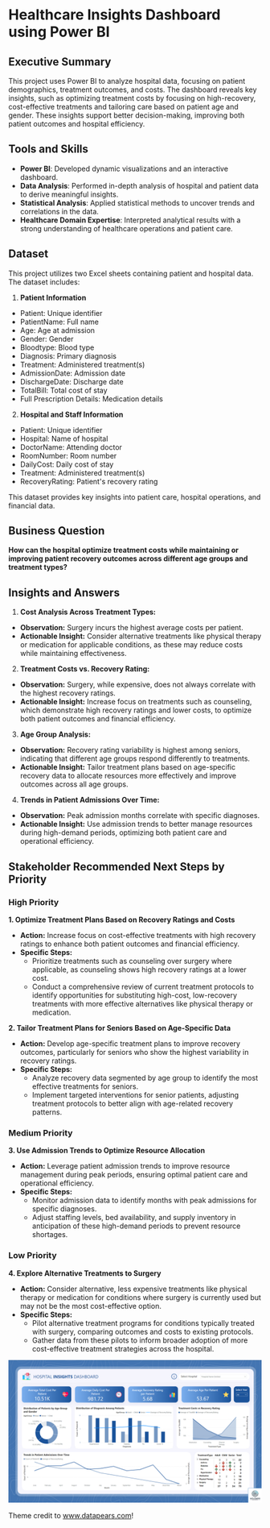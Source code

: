 # Healthcare Insights Dashboard using Power BI

## Executive Summary
This project uses Power BI to analyze hospital data, focusing on patient demographics, treatment outcomes, and costs. The dashboard reveals key insights, such as optimizing treatment costs by focusing on high-recovery, cost-effective treatments and tailoring care based on patient age and gender. These insights support better decision-making, improving both patient outcomes and hospital efficiency.

## Tools and Skills
- **Power BI**: Developed dynamic visualizations and an interactive dashboard.
- **Data Analysis**: Performed in-depth analysis of hospital and patient data to derive meaningful insights.
- **Statistical Analysis**: Applied statistical methods to uncover trends and correlations in the data.
- **Healthcare Domain Expertise**: Interpreted analytical results with a strong understanding of healthcare operations and patient care.

## Dataset
This project utilizes two Excel sheets containing patient and hospital data. The dataset includes:

1. **Patient Information**
- Patient: Unique identifier
- PatientName: Full name
- Age: Age at admission
- Gender: Gender
- Bloodtype: Blood type
- Diagnosis: Primary diagnosis
- Treatment: Administered treatment(s)
- AdmissionDate: Admission date
- DischargeDate: Discharge date
- TotalBill: Total cost of stay
- Full Prescription Details: Medication details
2. **Hospital and Staff Information**
- Patient: Unique identifier
- Hospital: Name of hospital
- DoctorName: Attending doctor
- RoomNumber: Room number
- DailyCost: Daily cost of stay
- Treatment: Administered treatment(s)
- RecoveryRating: Patient's recovery rating

This dataset provides key insights into patient care, hospital operations, and financial data.

## Business Question
**How can the hospital optimize treatment costs while maintaining or improving patient recovery outcomes across different age groups and treatment types?**

## Insights and Answers
1. **Cost Analysis Across Treatment Types:**
- **Observation:** Surgery incurs the highest average costs per patient.
- **Actionable Insight:** Consider alternative treatments like physical therapy or medication for applicable conditions, as these may reduce costs while maintaining effectiveness.

2. **Treatment Costs vs. Recovery Rating:**
- **Observation:** Surgery, while expensive, does not always correlate with the highest recovery ratings.
- **Actionable Insight:** Increase focus on treatments such as counseling, which demonstrate high recovery ratings and lower costs, to optimize both patient outcomes and financial efficiency.

3. **Age Group Analysis:**
- **Observation:** Recovery rating variability is highest among seniors, indicating that different age groups respond differently to treatments.
- **Actionable Insight:** Tailor treatment plans based on age-specific recovery data to allocate resources more effectively and improve outcomes across all age groups.

4. **Trends in Patient Admissions Over Time:**
- **Observation:** Peak admission months correlate with specific diagnoses.
- **Actionable Insight:** Use admission trends to better manage resources during high-demand periods, optimizing both patient care and operational efficiency.

## Stakeholder Recommended Next Steps by Priority

### High Priority

**1. Optimize Treatment Plans Based on Recovery Ratings and Costs**
- **Action:** Increase focus on cost-effective treatments with high recovery ratings to enhance both patient outcomes and financial efficiency.
- **Specific Steps:**
  - Prioritize treatments such as counseling over surgery where applicable, as counseling shows high recovery ratings at a lower cost.
  - Conduct a comprehensive review of current treatment protocols to identify opportunities for substituting high-cost, low-recovery treatments with more effective alternatives like physical therapy or medication.

**2. Tailor Treatment Plans for Seniors Based on Age-Specific Data**
- **Action:** Develop age-specific treatment plans to improve recovery outcomes, particularly for seniors who show the highest variability in recovery ratings.
- **Specific Steps:**
  - Analyze recovery data segmented by age group to identify the most effective treatments for seniors.
  - Implement targeted interventions for senior patients, adjusting treatment protocols to better align with age-related recovery patterns.

### Medium Priority

**3. Use Admission Trends to Optimize Resource Allocation**
- **Action:** Leverage patient admission trends to improve resource management during peak periods, ensuring optimal patient care and operational efficiency.
- **Specific Steps:**
  - Monitor admission data to identify months with peak admissions for specific diagnoses.
  - Adjust staffing levels, bed availability, and supply inventory in anticipation of these high-demand periods to prevent resource shortages.

### Low Priority

**4. Explore Alternative Treatments to Surgery**
- **Action:** Consider alternative, less expensive treatments like physical therapy or medication for conditions where surgery is currently used but may not be the most cost-effective option.
- **Specific Steps:**
  - Pilot alternative treatment programs for conditions typically treated with surgery, comparing outcomes and costs to existing protocols.
  - Gather data from these pilots to inform broader adoption of more cost-effective treatment strategies across the hospital.

![Hospital Insights Dashboard](dashboard.png)

Theme credit to www.datapears.com!
